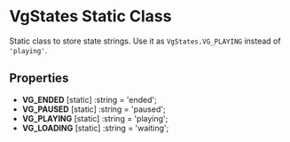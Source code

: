 # VgStates Static Class

Static class to store state strings. Use it as `VgStates.VG_PLAYING` instead of `'playing'`.

## Properties

- **VG_ENDED** [static] :string = 'ended';
- **VG_PAUSED** [static] :string = 'paused';
- **VG_PLAYING** [static] :string = 'playing';
- **VG_LOADING** [static] :string = 'waiting';
